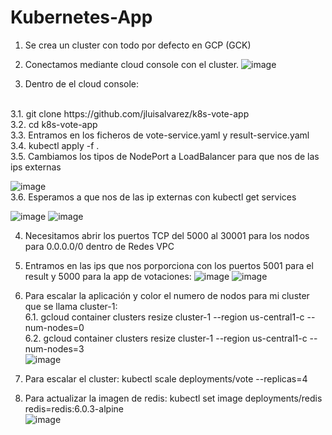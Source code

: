 # Kubernetes-App

1. Se crea un cluster con todo por defecto en GCP (GCK)
2. Conectamos mediante cloud console con el cluster.
![image](https://user-images.githubusercontent.com/29258769/121071522-551cae00-c7d0-11eb-8c16-e6e7e2863b26.png)

3. Dentro de el cloud console:
 <br>
  3.1. git clone https://github.com/jluisalvarez/k8s-vote-app
  <br>
  3.2. cd k8s-vote-app
  <br>
  3.3. Entramos en los ficheros de vote-service.yaml y result-service.yaml
  <br>
  3.4. kubectl apply -f .
  <br>
  3.5. Cambiamos los tipos de NodePort a LoadBalancer para que nos de las ips externas
  
  ![image](https://user-images.githubusercontent.com/29258769/121072091-0e7b8380-c7d1-11eb-97c5-e27bc28fc7bb.png)
  <br>
  3.6. Esperamos a que nos de las ip externas con kubectl get services<br>
  
  ![image](https://user-images.githubusercontent.com/29258769/121072172-2521da80-c7d1-11eb-9ba3-a74eecd81ed2.png)
  ![image](https://user-images.githubusercontent.com/29258769/121072320-5d291d80-c7d1-11eb-998a-7e14d9bd8181.png)

4. Necesitamos abrir los puertos TCP del 5000 al 30001 para los nodos para 0.0.0.0/0 dentro de Redes VPC<br>
5. Entramos en las ips que nos porporciona con los puertos 5001 para el result y 5000 para la app de votaciones:
 ![image](https://user-images.githubusercontent.com/29258769/121072459-88ac0800-c7d1-11eb-8b57-38c15bb8dbd7.png)
![image](https://user-images.githubusercontent.com/29258769/121072474-8cd82580-c7d1-11eb-92fe-c3913e9a1d99.png)
6. Para escalar la aplicación y color el numero de nodos para mi cluster que se llama cluster-1:<br>
  6.1. gcloud container clusters resize cluster-1 --region us-central1-c --num-nodes=0<br>
  6.2. gcloud container clusters resize cluster-1 --region us-central1-c --num-nodes=3<br>
  ![image](https://user-images.githubusercontent.com/29258769/121072810-f6583400-c7d1-11eb-9a4e-25e239604691.png)

7. Para escalar el cluster: kubectl scale deployments/vote --replicas=4<br>
8. Para actualizar la imagen de redis: kubectl set image deployments/redis redis=redis:6.0.3-alpine<br>
 ![image](https://user-images.githubusercontent.com/29258769/121072857-0bcd5e00-c7d2-11eb-9d05-117b1fccde9d.png)
